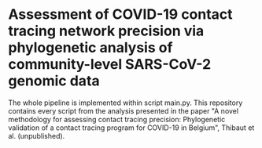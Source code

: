# Assessment of COVID-19 contact tracing network precision via phylogenetic analysis of community-level SARS-CoV-2 genomic data

The whole pipeline is implemented within script main.py.
This repository contains every script from the analysis presented in the paper "A novel methodology for assessing contact tracing precision: Phylogenetic validation of a contact tracing program for COVID-19 in Belgium", Thibaut et al. (unpublished).
